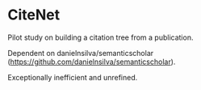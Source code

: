 # CiteNet
Pilot study on building a citation tree from a publication.

Dependent on danielnsilva/semanticscholar (https://github.com/danielnsilva/semanticscholar).

Exceptionally inefficient and unrefined.
